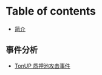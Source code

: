 # Table of contents

* [简介](README.md)

## 事件分析

* [ TonUP 质押池攻击事件](shi-jian-fen-xi/tonup-zhi-ya-chi-gong-ji-shi-jian.md)
